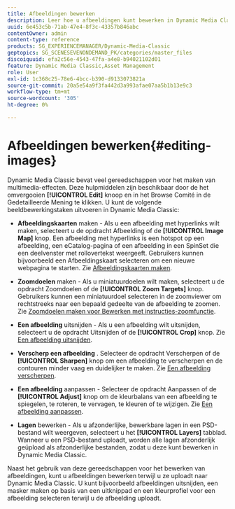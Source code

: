 ```yaml
---
title: Afbeeldingen bewerken
description: Leer hoe u afbeeldingen kunt bewerken in Dynamic Media Classic.
uuid: 6e453c5b-71ab-47e4-8f3c-43357b846abc
contentOwner: admin
content-type: reference
products: SG_EXPERIENCEMANAGER/Dynamic-Media-Classic
geptopics: SG_SCENESEVENONDEMAND_PK/categories/master_files
discoiquuid: efa2c56e-4543-47fa-a4e8-b94021102d01
feature: Dynamic Media Classic,Asset Management
role: User
exl-id: 1c368c25-78e6-4bcc-b390-d9133073821a
source-git-commit: 20a5e54a9f3fa442d3a993afae07aa5b1b13e9c3
workflow-type: tm+mt
source-wordcount: '305'
ht-degree: 0%

---
```


# Afbeeldingen bewerken{#editing-images}

Dynamic Media Classic bevat veel gereedschappen voor het maken van multimedia-effecten. Deze hulpmiddelen zijn beschikbaar door de het omvergooien **[!UICONTROL Edit]** knoop en in het Browse Comité in de Gedetailleerde Mening te klikken. U kunt de volgende beeldbewerkingstaken uitvoeren in Dynamic Media Classic:

* **Afbeeldingskaarten**  maken - Als u een afbeelding met hyperlinks wilt maken, selecteert u de opdracht Afbeelding of de  **[!UICONTROL Image Map]** knop. Een afbeelding met hyperlinks is een hotspot op een afbeelding, een eCatalog-pagina of een afbeelding in een SpinSet die een deelvenster met rollovertekst weergeeft. Gebruikers kunnen bijvoorbeeld een Afbeeldingskaart selecteren om een nieuwe webpagina te starten. Zie [Afbeeldingskaarten maken](/help/creating-image-maps.md).

* **Zoomdoelen**  maken - Als u miniatuurdoelen wilt maken, selecteert u de opdracht Zoomdoelen of de  **[!UICONTROL Zoom Targets]** knop. Gebruikers kunnen een miniatuurdoel selecteren in de zoomviewer om rechtstreeks naar een bepaald gedeelte van de afbeelding te zoomen. Zie [Zoomdoelen maken voor Bewerken met instructies-zoomfunctie](/help/creating-zoom-targets-guided-zoom.md).

* **Een afbeelding**  uitsnijden - Als u een afbeelding wilt uitsnijden, selecteert u de opdracht Uitsnijden of de  **[!UICONTROL Crop]** knop. Zie [Een afbeelding uitsnijden](/help/cropping-image.md).

* **Verscherp een afbeelding** . Selecteer de opdracht Verscherpen of de  **[!UICONTROL Sharpen]** knop om een afbeelding te verscherpen en de contouren minder vaag en duidelijker te maken. Zie [Een afbeelding verscherpen](/help/sharpening-image.md).

* **Een afbeelding**  aanpassen - Selecteer de opdracht Aanpassen of de  **[!UICONTROL Adjust]** knop om de kleurbalans van een afbeelding te spiegelen, te roteren, te vervagen, te kleuren of te wijzigen. Zie [Een afbeelding aanpassen](/help/adjusting-image.md).

* **Lagen**  bewerken - Als u afzonderlijke, bewerkbare lagen in een PSD-bestand wilt weergeven, selecteert u het  **[!UICONTROL Layers]** tabblad. Wanneer u een PSD-bestand uploadt, worden alle lagen afzonderlijk geüpload als afzonderlijke bestanden, zodat u deze kunt bewerken in Dynamic Media Classic.

Naast het gebruik van deze gereedschappen voor het bewerken van afbeeldingen, kunt u afbeeldingen bewerken terwijl u ze uploadt naar Dynamic Media Classic. U kunt bijvoorbeeld afbeeldingen uitsnijden, een masker maken op basis van een uitknippad en een kleurprofiel voor een afbeelding selecteren terwijl u de afbeelding uploadt.
